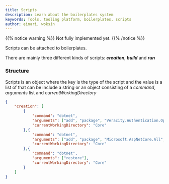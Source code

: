 ```yaml
---
title: Scripts
description: Learn about the boilerplates system
keywords: Tools, tooling platform, boilerplates, scripts
author: einari, woksin
---
```


{{% notice warning %}}
Not fully implemented yet. 
{{% /notice %}}

Scripts can be attached to boilerplates. 

There are mainly three different kinds of scripts: ***creation***, ***build*** and ***run*** 

### Structure
Scripts is an object where the key is the type of the script and the value is a list of that can be include a string or an object consisting of a *command*, *arguments* list and *currentWorkingDirectory*

```json
{
    "creation": [
        {
            "command": "dotnet",
            "arguments": ["add", "package", "Veracity.Authentication.OpenIDConnect.Core", "-v", "1.0.0"],
            "currentWorkingDirectory": "Core"
        },{
            "command": "dotnet",
            "arguments": ["add", "package", "Microsoft.AspNetCore.All", "-v", "2.1.4"],
            "currentWorkingDirectory": "Core"
        },{
            "command": "dotnet",
            "arguments": ["restore"],
            "currentWorkingDirectory": "Core"
        }
    ]
}
```
